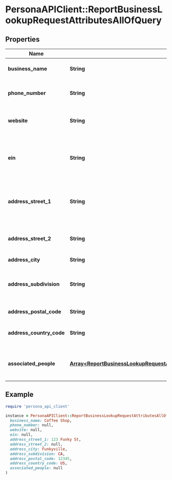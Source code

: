 # PersonaAPIClient::ReportBusinessLookupRequestAttributesAllOfQuery

## Properties

| Name | Type | Description | Notes |
| ---- | ---- | ----------- | ----- |
| **business_name** | **String** | The name of the business to search. |  |
| **phone_number** | **String** | The phone number of the business to search. | [optional] |
| **website** | **String** | The website of the business to search. | [optional] |
| **ein** | **String** | The Employer Identification Number (EIN) of the business to search. | [optional] |
| **address_street_1** | **String** | Address line 1 (e.g., street, PO Box, or company name). | [optional] |
| **address_street_2** | **String** | Address line 2 (e.g., apartment, suite, unit, or building). | [optional] |
| **address_city** | **String** | City | [optional] |
| **address_subdivision** | **String** | Subnational division of a country, such as a state or province. | [optional] |
| **address_postal_code** | **String** | ZIP or postal code | [optional] |
| **address_country_code** | **String** | ISO 3166-1 alpha-2 country code. | [optional] |
| **associated_people** | [**Array&lt;ReportBusinessLookupRequestAttributesAllOfQueryAssociatedPeopleInner&gt;**](ReportBusinessLookupRequestAttributesAllOfQueryAssociatedPeopleInner.md) | Officers or agents associated with the business. | [optional] |

## Example

```ruby
require 'persona_api_client'

instance = PersonaAPIClient::ReportBusinessLookupRequestAttributesAllOfQuery.new(
  business_name: Coffee Shop,
  phone_number: null,
  website: null,
  ein: null,
  address_street_1: 123 Funky St,
  address_street_2: null,
  address_city: Funkyville,
  address_subdivision: CA,
  address_postal_code: 12345,
  address_country_code: US,
  associated_people: null
)
```

